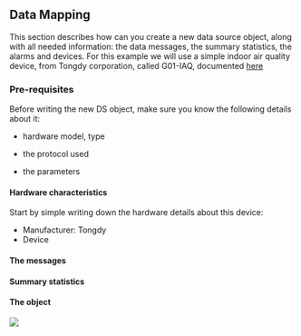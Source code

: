 ## Data Mapping

This section describes how can you create a new data source object, along with all needed 
information: the data messages, the summary statistics, the alarms and devices. For this 
example we will use a simple indoor air quality device, from Tongdy corporation, called
G01-IAQ, documented [here][1]

### Pre-requisites

Before writing the new DS object, make sure you know the following details about it:

 * hardware model, type
 
 * the protocol used
 
 * the parameters

#### Hardware characteristics

Start by simple writing down the hardware details about this device:

 * Manufacturer: Tongdy
 * Device 


#### The messages

#### Summary statistics

#### The object

![](https://github.com/sparvu/lmo/blob/master/docs/img/Tongdy.G01.DS.svg)

[1]: http://en.tongdy.com/a/COjiancechanpin/44.html